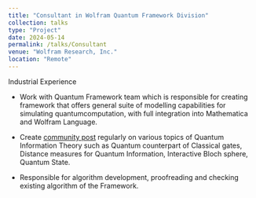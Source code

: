 ```yaml
---
title: "Consultant in Wolfram Quantum Framework Division"
collection: talks
type: "Project"
date: 2024-05-14
permalink: /talks/Consultant
venue: "Wolfram Research, Inc."
location: "Remote"
---
```

<h>Industrial Experience</h>
* Work with Quantum Framework team which is responsible for creating framework that offers general suite of modelling capabilities for simulating quantumcomputation, with full integration into Mathematica and Wolfram Language.

* Create [community post](https://community.wolfram.com/web/shivam185644) regularly on various topics of Quantum Information Theory such as Quantum counterpart of Classical gates, Distance measures for Quantum Information, Interactive Bloch sphere, Quantum State. 

* Responsible for algorithm development, proofreading and checking existing algorithm of the Framework.